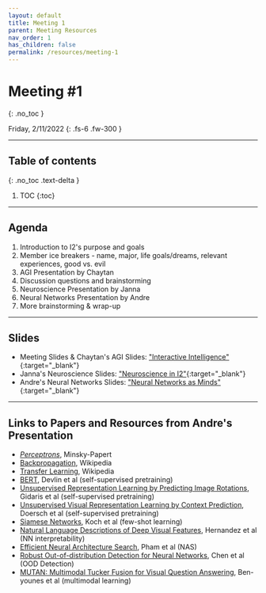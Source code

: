 ```yaml
---
layout: default
title: Meeting 1
parent: Meeting Resources
nav_order: 1
has_children: false
permalink: /resources/meeting-1
---
```


# Meeting #1
{: .no_toc }

Friday, 2/11/2022
{: .fs-6 .fw-300 }

---

## Table of contents
{: .no_toc .text-delta }

1. TOC
{:toc}

---

## Agenda
1. Introduction to I2's purpose and goals
2. Member ice breakers - name, major, life goals/dreams, relevant experiences, good vs. evil
3. AGI Presentation by Chaytan
4. Discussion questions and brainstorming
5. Neuroscience Presentation by Janna
6. Neural Networks Presentation by Andre
7. More brainstorming & wrap-up

---

## Slides
- Meeting Slides & Chaytan's AGI Slides: ["Interactive Intelligence"](https://www.canva.com/design/DAE1ZsJC4pY/wZJeTZZbLeALEzL89TrHYQ/view?utm_content=DAE1ZsJC4pY&utm_campaign=designshare&utm_medium=link&utm_source=sharebutton){:target="_blank"}
- Janna's Neuroscience Slides: ["Neuroscience in I2"](https://docs.google.com/presentation/d/e/2PACX-1vTvKlnlR6KsXcGXlRPVHoSJGS3apWW7QnUpGlMcnD_Nim33h6DyahUrU-FAAUua4g/pub?start=false&loop=false&delayms=3000){:target="_blank"}
- Andre's Neural Networks Slides: ["Neural Networks as Minds"](https://www.canva.com/design/DAE3pFjSZXo/GNpikNt16oczG71FeoKeCw/view?utm_content=DAE3pFjSZXo&utm_campaign=designshare&utm_medium=link&utm_source=sharebutton){:target="_blank"}

---

## Links to Papers and Resources from Andre's Presentation
- [*Perceptrons*](https://mitpress.mit.edu/books/perceptrons), Minsky-Papert
- [Backpropagation](https://en.wikipedia.org/wiki/Backpropagation), Wikipedia
- [Transfer Learning](https://en.wikipedia.org/wiki/Transfer_learning), Wikipedia
- [BERT](https://arxiv.org/abs/1810.04805), Devlin et al (self-supervised pretraining)
- [Unsupervised Representation Learning by Predicting Image Rotations](https://arxiv.org/abs/1803.07728), Gidaris et al (self-supervised pretraining)
- [Unsupervised Visual Representation Learning by Context Prediction](https://arxiv.org/abs/1505.05192), Doersch et al (self-supervised pretraining)
- [Siamese Networks](https://www.cs.cmu.edu/~rsalakhu/papers/oneshot1.pdf), Koch et al (few-shot learning)
- [Natural Language Descriptions of Deep Visual Features](https://arxiv.org/pdf/2201.11114.pdf), Hernandez et al (NN interpretability)
- [Efficient Neural Architecture Search](https://arxiv.org/abs/1802.03268), Pham et al (NAS)
- [Robust Out-of-distribution Detection for Neural Networks](https://arxiv.org/abs/2003.09711), Chen et al (OOD Detection)
- [MUTAN: Multimodal Tucker Fusion for Visual Question Answering](https://arxiv.org/pdf/1705.06676.pdf), Ben-younes et al (multimodal learning) 
